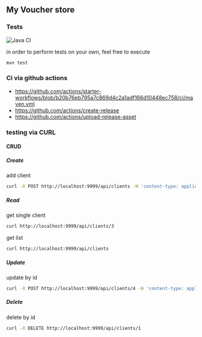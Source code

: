 ## My Voucher store

### Tests

![Java CI](https://github.com/Edyta789/voucherShop/workflows/Java%20CI/badge.svg)

in order to perform tests on your own, feel free to execute

```bash
mvn test
```

### Ci via github actions

* https://github.com/actions/starter-workflows/blob/b20b76eb795a7c869d4c2a1adf166d10448ec758/ci/maven.yml
* https://github.com/actions/create-release
* https://github.com/actions/upload-release-asset

### testing via CURL

#### CRUD
##### Create
add client
```bash
curl -X POST http://localhost:9999/api/clients -H 'content-type: application/json' -d '{"firstname": "Jan", "lastname": "Kowalski", "address": {"street": "nieWiadomoSkąd", "zip": "31-234", "city": "nieWiadomoDokąd"}}'
```

##### Read
get single client
```bash
curl http://localhost:9999/api/clients/3 
```

get list
```bash
curl http://localhost:9999/api/clients 
```

##### Update
update by id
```bash
curl -X POST http://localhost:9999/api/clients/4 -H 'content-type: application/json' -d '{"firstname": "Anna", "lastname": "Nowak", "address": {"street": "somewhere", "zip": "31-456", "city": "whatever"}}'
```
##### Delete
delete by id
```bash
curl -X DELETE http://localhost:9999/api/clients/1 
```


